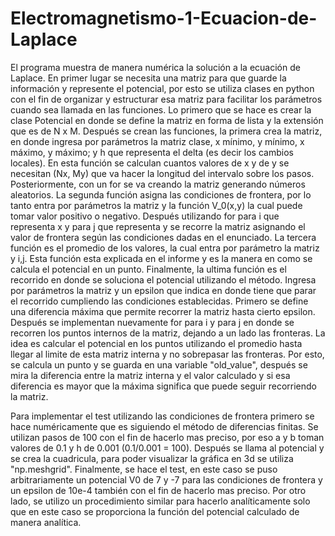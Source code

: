 # Electromagnetismo-1-Ecuacion-de-Laplace
El programa muestra de manera numérica la solución a la ecuación de Laplace. En primer lugar se necesita una matriz para que guarde la información y represente el potencial, por esto se utiliza clases en python con el fin de organizar y estructurar esa matriz para facilitar los parámetros cuando sea llamada en las funciones. Lo primero que se hace es crear la clase Potencial en donde se define la matriz en forma de lista y la extensión que es de N x M. 
  Después se crean las funciones, la primera crea la matriz, en donde ingresa por parámetros la matriz clase, x mínimo, y mínimo, x máximo, y máximo; y h que representa el delta (es decir los cambios locales). En esta función se calculan cuantos valores de x y de y se necesitan (Nx, My) que va hacer la longitud del intervalo sobre los pasos. Posteriormente, con un for se va creando la matriz generando números aleatorios. 
  La segunda función asigna las condiciones de frontera, por lo tanto entra por parámetros la matriz y la función V_0(x,y) la cual puede tomar valor positivo o negativo. Después utilizando for para i que representa x y para j que representa y se recorre la matriz asignando el valor de frontera según las condiciones dadas en el enunciado. 
  La tercera función es el promedio de los valores, la cual entra por parámetro la matriz y i,j. Esta función esta explicada en el informe y es la manera en como se calcula el potencial en un punto. 
  Finalmente, la ultima función es el recorrido en donde se soluciona el potencial utilizando el método. Ingresa por parámetros la matriz y un epsilon que indica en donde tiene que parar el recorrido cumpliendo las condiciones establecidas. Primero se define una diferencia máxima que permite recorrer la matriz hasta cierto epsilon. Después se implementan nuevamente for para i y para j en donde se recorren los puntos internos de la matriz, dejando a un lado las fronteras. La idea es calcular el potencial en los puntos utilizando el promedio hasta llegar al limite de esta matriz interna y no sobrepasar las fronteras. Por esto, se calcula un punto y se guarda en una variable "old_value", después se mira la diferencia entre la matriz interna y el valor calculado y si esa diferencia es mayor que la máxima significa que puede seguir recorriendo la matriz. 

Para implementar el test utilizando las condiciones de frontera primero se hace numéricamente que es siguiendo el método de diferencias finitas. Se utilizan pasos de 100 con el fin de hacerlo mas preciso, por eso a y b toman valores de 0.1 y h de 0.001 (0.1/0.001 = 100). Después se llama al potencial y se crea la cuadricula, para poder visualizar la gráfica en 3d se utiliza "np.meshgrid". Finalmente, se hace el test, en este caso se puso arbitrariamente un potencial V0 de 7 y -7 para las condiciones de frontera y un epsilon de 10e-4 también con el fin de hacerlo mas preciso. Por otro lado, se utilizo un procedimiento similar para hacerlo analíticamente solo que en este caso se proporciona la función del potencial calculado de manera analítica. 
